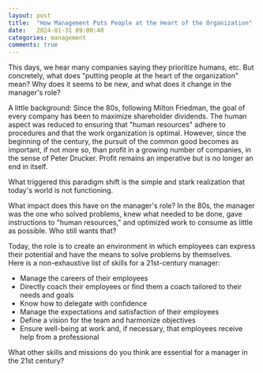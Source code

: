 ```yaml
---
layout: post
title:  "How Management Puts People at the Heart of the Organization"
date:   2024-01-31 09:00:40
categories: management
comments: true
---
```


This days, we hear many companies saying they prioritize humans, etc. But concretely, what does "putting people at the heart of the organization" mean? Why does it seems to be new, and what does it change in the manager's role?  

A little background: Since the 80s, following Milton Friedman, the goal of every company has been to maximize shareholder dividends. The human aspect was reduced to ensuring that "human resources" adhere to procedures and that the work organization is optimal. However, since the beginning of the century, the pursuit of the common good becomes as important, if not more so, than profit in a growing number of companies, in the sense of Peter Drucker. Profit remains an imperative but is no longer an end in itself.  

What triggered this paradigm shift is the simple and stark realization that today's world is not functioning.  

What impact does this have on the manager's role? In the 80s, the manager was the one who solved problems, knew what needed to be done, gave instructions to "human resources," and optimized work to consume as little as possible. Who still wants that?  

Today, the role is to create an environment in which employees can express their potential and have the means to solve problems by themselves.  
Here is a non-exhaustive list of skills for a 21st-century manager:  

- Manage the careers of their employees
- Directly coach their employees or find them a coach tailored to their needs and goals
- Know how to delegate with confidence
- Manage the expectations and satisfaction of their employees
- Define a vision for the team and harmonize objectives
- Ensure well-being at work and, if necessary, that employees receive help from a professional


What other skills and missions do you think are essential for a manager in the 21st century?
